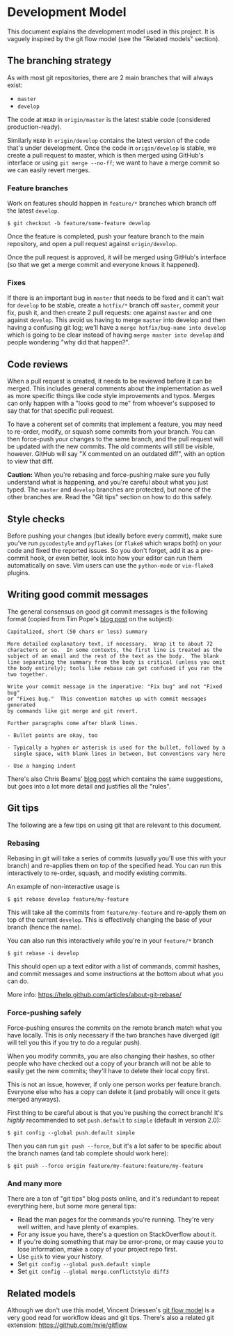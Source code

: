 Development Model
====================

This document explains the development model used in this project. It is
vaguely inspired by the git flow model (see the "Related models" section).

## The branching strategy

As with most git repositories, there are 2 main branches that will always
exist:

  - `master`
  - `develop`

The code at `HEAD` in `origin/master` is the latest stable code (considered
production-ready).

Similarly `HEAD` in `origin/develop` contains the latest version of the code
that's under development. Once the code in `origin/develop` is stable, we
create a pull request to master, which is then merged using GitHub's interface
or using `git merge --no-ff`; we want to have a merge commit so we can easily
revert merges.


### Feature branches

Work on features should happen in `feature/*` branches which branch off the
latest `develop`.

    $ git checkout -b feature/some-feature develop

Once the feature is completed, push your feature branch to the main repository,
and open a pull request against `origin/develop`.

Once the pull request is approved, it will be merged using GitHub's interface
(so that we get a merge commit and everyone knows it happened).


### Fixes

If there is an important bug in `master` that needs to be fixed and it can't
wait for `develop` to be stable, create a `hotfix/*` branch off `master`,
commit your fix, push it, and then create 2 pull requests: one against `master`
and one against `develop`. This avoid us having to merge `master` into develop
and then having a confusing git log; we'll have a `merge hotfix/bug-name into
develop` which is going to be clear instead of having `merge master into
develop` and people wondering "why did that happen?".


## Code reviews

When a pull request is created, it needs to be reviewed before it can be
merged. This includes general comments about the implementation as well as more
specific things like code style improvements and typos. Merges can only happen
with a "looks good to me" from whoever's supposed to say that for that specific
pull request.

To have a coherent set of commits that implement a feature, you may need to
re-order, modify, or squash some commits from your branch. You can then
force-push your changes to the same branch, and the pull request will be
updated with the new commits. The old comments will still be visible, however.
GitHub will say "X commented on an outdated diff", with an option to view that
diff.

**Caution:** When you're rebasing and force-pushing make sure you fully
understand what is happening, and you're careful about what you just typed.
The `master` and `develop` branches are protected, but none of the other
branches are. Read the "Git tips" section on how to do this safely.


## Style checks

Before pushing your changes (but ideally before every commit), make sure you've
run `pycodestyle` and `pyflakes` (or `flake8` which wraps both) on your code
and fixed the reported issues. So you don't forget, add it as a pre-commit
hook, or even better, look into how your editor can run them automatically on
save. Vim users can use the `python-mode` or `vim-flake8` plugins.


## Writing good commit messages

The general consensus on good git commit messages is the following format
(copied from Tim Pope's [blog
post](http://tbaggery.com/2008/04/19/a-note-about-git-commit-messages.html) on
the subject):

```
Capitalized, short (50 chars or less) summary

More detailed explanatory text, if necessary.  Wrap it to about 72
characters or so.  In some contexts, the first line is treated as the
subject of an email and the rest of the text as the body.  The blank
line separating the summary from the body is critical (unless you omit
the body entirely); tools like rebase can get confused if you run the
two together.

Write your commit message in the imperative: "Fix bug" and not "Fixed bug"
or "Fixes bug."  This convention matches up with commit messages generated
by commands like git merge and git revert.

Further paragraphs come after blank lines.

- Bullet points are okay, too

- Typically a hyphen or asterisk is used for the bullet, followed by a
  single space, with blank lines in between, but conventions vary here

- Use a hanging indent
```

There's also Chris Beams' [blog post](http://chris.beams.io/posts/git-commit/)
which contains the same suggestions, but goes into a lot more detail and
justifies all the "rules".


## Git tips

The following are a few tips on using git that are relevant to this document.


### Rebasing

Rebasing in git will take a series of commits (usually you'll use this with
your branch) and re-applies them on top of the specified head. You can run this
interactively to re-order, squash, and modify existing commits.

An example of non-interactive usage is

    $ git rebase develop feature/my-feature

This will take all the commits from `feature/my-feature` and re-apply them on
top of the current `develop`. This is effectively changing the base of your
branch (hence the name).

You can also run this interactively while you're in your `feature/*` branch

    $ git rebase -i develop

This should open up a text editor with a list of commands, commit hashes, and
commit messages and some instructions at the bottom about what you can do.

More info: https://help.github.com/articles/about-git-rebase/


### Force-pushing safely

Force-pushing ensures the commits on the remote branch match what you have
locally. This is only necessary if the two branches have diverged (git will
tell you this if you try to do a regular push).

When you modify commits, you are also changing their hashes, so other people
who have checked out a copy of your branch will not be able to easily get the
new commits; they'll have to delete their local copy first.

This is not an issue, however, if only one person works per feature branch.
Everyone else who has a copy can delete it (and probably will once it gets
merged anyways).

First thing to be careful about is that you're pushing the correct branch! It's
_highly_ recommended to set `push.default` to `simple` (default in version 2.0):

    $ git config --global push.default simple

Then you can run `git push --force`, but it's a lot safer to be specific about
the branch names (and tab complete should work here):

    $ git push --force origin feature/my-feature:feature/my-feature


### And many more

There are a ton of "git tips" blog posts online, and it's redundant to repeat
everything here, but some more general tips:

* Read the man pages for the commands you're running. They're very well
  written, and have plenty of examples.
* For any issue you have, there's a question on StackOverflow about it.
* If you're doing something that may be error-prone, or may cause you to lose
  information, make a copy of your project repo first.
* Use `gitk` to view your history.
* Set `git config --global push.default simple`
* Set `git config --global merge.conflictstyle diff3`


## Related models

Although we don't use this model, Vincent Driessen's [git flow
model](http://nvie.com/posts/a-successful-git-branching-model/) is a very good
read for workflow ideas and git tips. There's also a related git extension:
https://github.com/nvie/gitflow
